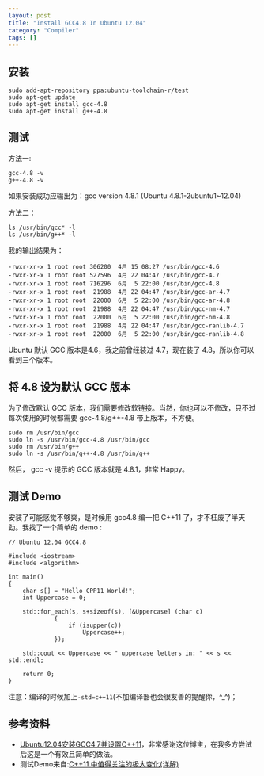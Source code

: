 ```yaml
---
layout: post
title: "Install GCC4.8 In Ubuntu 12.04"
category: "Compiler"
tags: []
---
```


## 安装 ##

    sudo add-apt-repository ppa:ubuntu-toolchain-r/test
    sudo apt-get update
    sudo apt-get install gcc-4.8
    sudo apt-get install g++-4.8

## 测试 ##

方法一:

    gcc-4.8 -v
    g++-4.8 -v

如果安装成功应输出为：gcc version 4.8.1 (Ubuntu 4.8.1-2ubuntu1~12.04) 

方法二：

    ls /usr/bin/gcc* -l
    ls /usr/bin/g++* -l

我的输出结果为：

    -rwxr-xr-x 1 root root 306200  4月 15 08:27 /usr/bin/gcc-4.6
    -rwxr-xr-x 1 root root 527596  4月 22 04:47 /usr/bin/gcc-4.7
    -rwxr-xr-x 1 root root 716296  6月  5 22:00 /usr/bin/gcc-4.8
    -rwxr-xr-x 1 root root  21988  4月 22 04:47 /usr/bin/gcc-ar-4.7
    -rwxr-xr-x 1 root root  22000  6月  5 22:00 /usr/bin/gcc-ar-4.8
    -rwxr-xr-x 1 root root  21988  4月 22 04:47 /usr/bin/gcc-nm-4.7
    -rwxr-xr-x 1 root root  22000  6月  5 22:00 /usr/bin/gcc-nm-4.8
    -rwxr-xr-x 1 root root  21988  4月 22 04:47 /usr/bin/gcc-ranlib-4.7
    -rwxr-xr-x 1 root root  22000  6月  5 22:00 /usr/bin/gcc-ranlib-4.8

Ubuntu 默认 GCC 版本是4.6，我之前曾经装过 4.7，现在装了 4.8，所以你可以看到三个版本。

## 将 4.8 设为默认 GCC 版本 ##

为了修改默认 GCC 版本，我们需要修改软链接。当然，你也可以不修改，只不过每次使用的时候都需要 gcc-4.8/g++-4.8 带上版本，不方便。

    sudo rm /usr/bin/gcc
    sudo ln -s /usr/bin/gcc-4.8 /usr/bin/gcc
    sudo rm /usr/bin/g++
    sudo ln -s /usr/bin/g++-4.8 /usr/bin/g++

然后， gcc -v 提示的 GCC 版本就是 4.8.1，非常 Happy。

## 测试 Demo ##

安装了可能感觉不够爽，是时候用 gcc4.8 编一把 C++11 了，才不枉废了半天劲。我找了一个简单的 demo :

    // Ubuntu 12.04 GCC4.8
    
    #include <iostream>
    #include <algorithm>
    
    int main()
    {
        char s[] = "Hello CPP11 World!";
        int Uppercase = 0;
    
        std::for_each(s, s+sizeof(s), [&Uppercase] (char c)
                 {
                     if (isupper(c))
                         Uppercase++;
                 });
    
        std::cout << Uppercase << " uppercase letters in: " << s << std::endl;
    
        return 0;
    }

注意：编译的时候加上`-std=c++11`(不加编译器也会很友善的提醒你，^_^)；

## 参考资料 ##

+ [Ubuntu12.04安装GCC4.7并设置C++11](http://maykiller.com/2012/ubuntu-install-gcc-4-7-with-set-default/1/)，非常感谢这位博主，在我多方尝试后这是一个有效且简单的做法。
+ 测试Demo来自:[C++11 中值得关注的极大变化(详解)](http://coolshell.cn/articles/5265.html)
